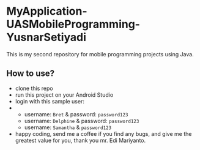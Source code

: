 # MyApplication-UASMobileProgramming-YusnarSetiyadi
This is my second repository for mobile programming projects using Java.

## How to use?
- clone this repo
- run this project on your Android Studio
- login with this sample user:
- - username: ```Bret``` & password: ```password123```
  - username: ```Delphine``` & password: ```password123```
  - username: ```Samantha``` & ```password123```
- happy coding, send me a coffee if you find any bugs, and give me the greatest value for you, thank you mr. Edi Mariyanto.

